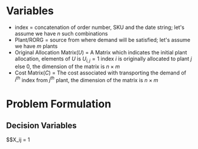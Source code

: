 # Variables
- index = concatenation of order number, SKU and the date string; let's assume we have $n$ such combinations
- Plant/RORG = source from where demand will be satisfied; let's assume we have $m$ plants
- Original Allocation Matrix($U$) = A Matrix which indicates the initial plant allocation, elements of $U$ is $U_{i,j} = 1 \text{ index } i \text{ is originally allocated to plant } j \text{ else } 0$, the dimension of the matrix is $n \times m$
- Cost Matrix($C$) = The cost associated with transporting the demand of $i^{th}$ index from $j^{th}$ plant, the dimension of the matrix is $n \times m$
# Problem Formulation

## Decision Variables
$$X_ij = 1 